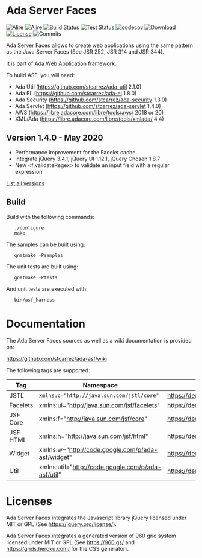 # Ada Server Faces

[![Alire](https://img.shields.io/endpoint?url=https://alire.ada.dev/badges/serverfaces.json)](https://alire.ada.dev/crates/serverfaces)
[![Alire](https://img.shields.io/endpoint?url=https://alire.ada.dev/badges/serverfaces_unit.json)](https://alire.ada.dev/crates/serverfaces_unit)
[![Build Status](https://img.shields.io/jenkins/s/http/jenkins.vacs.fr/Ada-Server-Faces.svg)](https://jenkins.vacs.fr/job/Ada-Server-Faces/)
[![Test Status](https://img.shields.io/jenkins/t/http/jenkins.vacs.fr/Ada-Server-Faces.svg)](https://jenkins.vacs.fr/job/Ada-Server-Faces/)
[![codecov](https://codecov.io/gh/stcarrez/ada-asf/branch/master/graph/badge.svg)](https://codecov.io/gh/stcarrez/ada-asf)
[![Download](https://img.shields.io/badge/download-1.4.0-brightgreen.svg)](http://download.vacs.fr/ada-asf/ada-asf-1.4.0.tar.gz)
[![License](https://img.shields.io/badge/license-APACHE2-blue.svg)](LICENSE)
![Commits](https://img.shields.io/github/commits-since/stcarrez/ada-asf/1.4.0.svg)

Ada Server Faces allows to create web applications using the same pattern
as the Java Server Faces (See JSR 252, JSR 314 and JSR 344). 

It is part of [Ada Web Application](https://github.com/stcarrez/ada-awa/)
framework.

To build ASF, you will need:

* Ada Util     (https://github.com/stcarrez/ada-util          2.1.0)
* Ada EL       (https://github.com/stcarrez/ada-el            1.8.0)
* Ada Security (https://github.com/stcarrez/ada-security      1.3.0)
* Ada Servlet  (https://github.com/stcarrez/ada-servlet       1.4.0)
* AWS          (https://libre.adacore.com/libre/tools/aws/     2018 or 20)
* XML/Ada      (https://libre.adacore.com/libre/tools/xmlada/  4.4)

## Version 1.4.0 - May 2020

- Performance improvement for the Facelet cache
- Integrate jQuery 3.4.1, jQuery UI 1.12.1, jQuery Chosen 1.8.7
- New <f:validateRegex> to validate an input field with a regular expression

[List all versions](https://github.com/stcarrez/ada-asf/blob/master/NEWS.md)

## Build

Build with the following commands:
```
   ./configure
   make
```

The samples can be built using:
```
   gnatmake -Psamples
```
   
The unit tests are built using:
```
   gnatmake -Ptests
```

And unit tests are executed with:
```
   bin/asf_harness
```

# Documentation

The Ada Server Faces sources as well as a wiki documentation is provided on:

   https://github.com/stcarrez/ada-asf/wiki

The following tags are supported:

| Tag | Namespace | Documentation |
|-----|-----------|-------------- |
| JSTL | `xmlns:c="http://java.sun.com/jstl/core"` | https://demo.vacs.fr/demo/jstl/view.html |
| Facelets | xmlns:ui="http://java.sun.com/jsf/facelets" | https://demo.vacs.fr/demo/facelet/view.html |
| JSF Core | xmlns:f="http://java.sun.com/jsf/core" | https://demo.vacs.fr/demo/jsf/core/view.html |
| JSF HTML | xmlns:h="http://java.sun.com/jsf/html" | https://demo.vacs.fr/demo/jsf/html/view.html |
| Widget | xmlns:w="http://code.google.com/p/ada-asf/widget" | https://demo.vacs.fr/demo/widgets/view.html |
| Util   | xmlns:util="http://code.google.com/p/ada-asf/util" | https://demo.vacs.fr/demo/util/view.html |


# Licenses

Ada Server Faces integrates the Javascript library jQuery licensed under
MIT or GPL (See https://jquery.org/license/).

Ada Server Faces integrates a generated version of 960 grid system
licensed under MIT or GPL (See https://960.gs/ and https://grids.heroku.com/
for the CSS generator). 
